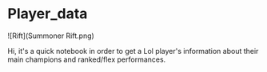 # Player_data

![Rift](Summoner Rift.png)

Hi, it's a quick notebook in order to get a Lol player's information about their main champions and ranked/flex performances.
